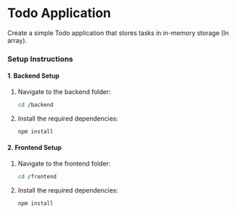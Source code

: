 # Todo Application

Create a simple Todo application that stores tasks in in-memory storage (In array).

### Setup Instructions

#### 1. Backend Setup

1. Navigate to the backend folder:
   ```bash
   cd /backend
   ```

2. Install the required dependencies:
   ```bash
   npm install
   ```

#### 2. Frontend Setup

1. Navigate to the frontend folder:
   ```bash
   cd /frontend
   ```

2. Install the required dependencies:
   ```bash
   npm install
   ```


